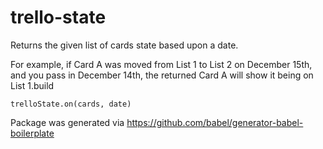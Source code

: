 # trello-state

Returns the given list of cards state based upon a date.

For example, if Card A was moved from List 1 to List 2 on December 15th, and you pass in December 14th, the returned Card A will show it being on List 1.build

```
trelloState.on(cards, date)
```

Package was generated via https://github.com/babel/generator-babel-boilerplate